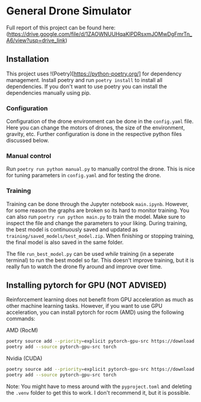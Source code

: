 # General Drone Simulator

Full report of this project can be found here: (https://drive.google.com/file/d/1ZAOWNUUHqaKlPDRsxmJOMwDgFmrTn_A6/view?usp=drive_link)
## Installation
This project uses !(Poetry)[https://python-poetry.org/] for dependency management. Install poetry and run `poetry install` to install all dependencies. 
If you don't want to use poetry you can install the dependencies manually using pip.

### Configuration
Configuration of the drone environment can be done in the `config.yaml` file. Here you can change the motors of drones, the size of the environment, gravity, etc.
Further configuration is done in the respective python files discussed below.

### Manual control
Run `poetry run python manual.py` to manually control the drone. This is nice for tuning parameters in `config.yaml` and for testing the drone.

### Training
Training can be done through the Jupyter notebook `main.ipynb`. However, for some reason the graphs are broken so its hard to monitor training.
You can also run `poetry run python main.py` to train the model. Make sure to inspect the file and change the parameters to your liking.
During training, the best model is continuously saved and updated as `training/saved_models/best_model.zip`. When finishing or stopping training, the final model is also saved in the same folder.

The file `run_best_model.py` can be used *while* training (in a seperate terminal) to run the best model so far. This doesn't improve training, but it is really fun to watch the drone fly around and improve over time.

## Installing pytorch for GPU (NOT ADVISED)
Reinforcement learning does not benefit from GPU acceleration as much as other machine learning tasks. However, if you want to use GPU acceleration, you can install pytorch for rocm (AMD) using the following commands:

AMD (RocM)
```bash
poetry source add --priority=explicit pytorch-gpu-src https://download.pytorch.org/whl/rocm5.6
poetry add --source pytorch-gpu-src torch
```

Nvidia (CUDA)
```bash
poetry source add --priority=explicit pytorch-gpu-src https://download.pytorch.org/whl/cu118
poetry add --source pytorch-gpu-src torch
```

Note: You might have to mess around with the `pyproject.toml` and deleting the `.venv` folder to get this to work. I don't recommend it, but it is possible.
